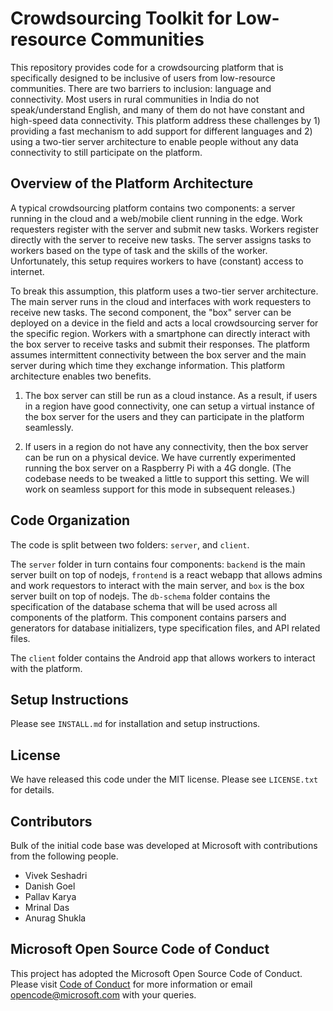 # Crowdsourcing Toolkit for Low-resource Communities

This repository provides code for a crowdsourcing platform that is specifically
designed to be inclusive of users from low-resource communities. There are two
barriers to inclusion: language and connectivity. Most users in rural
communities in India do not speak/understand English, and many of them do not
have constant and high-speed data connectivity. This platform address these
challenges by 1) providing a fast mechanism to add support for different
languages and 2) using a two-tier server architecture to enable people without
any data connectivity to still participate on the platform.

## Overview of the Platform Architecture

A typical crowdsourcing platform contains two components: a server running in
the cloud and a web/mobile client running in the edge. Work requesters register
with the server and submit new tasks. Workers register directly with the server
to receive new tasks. The server assigns tasks to workers based on the type of
task and the skills of the worker. Unfortunately, this setup requires workers to
have (constant) access to internet.

To break this assumption, this platform uses a two-tier server architecture. The
main server runs in the cloud and interfaces with work requesters to receive new
tasks. The second component, the "box" server can be deployed on a device in the
field and acts a local crowdsourcing server for the specific region. Workers
with a smartphone can directly interact with the box server to receive tasks and
submit their responses. The platform assumes intermittent connectivity between
the box server and the main server during which time they exchange information.
This platform architecture enables two benefits.

1. The box server can still be run as a cloud instance. As a result, if users
   in a region have good connectivity, one can setup a virtual instance of the
   box server for the users and they can participate in the platform seamlessly.

2. If users in a region do not have any connectivity, then the box server can be
   run on a physical device. We have currently experimented running the box
   server on a Raspberry Pi with a 4G dongle. (The codebase needs to be tweaked
   a little to support this setting. We will work on seamless support for this
   mode in subsequent releases.)

## Code Organization

The code is split between two folders: `server`, and `client`.

The `server` folder in turn contains four components: `backend` is the main
server built on top of nodejs, `frontend` is a react webapp that allows admins
and work requestors to interact with the main server, and `box` is the box
server built on top of nodejs. The `db-schema` folder contains the specification
of the database schema that will be used across all components of the platform.
This component contains parsers and generators for database initializers, type
specification files, and API related files.

The `client` folder contains the Android app that allows workers to interact
with the platform.

## Setup Instructions

Please see `INSTALL.md` for installation and setup instructions.

## License

We have released this code under the MIT license. Please see `LICENSE.txt` for
details.

## Contributors

Bulk of the initial code base was developed at Microsoft with contributions from
the following people.

- Vivek Seshadri
- Danish Goel
- Pallav Karya
- Mrinal Das
- Anurag Shukla

## Microsoft Open Source Code of Conduct

This project has adopted the Microsoft Open Source Code of Conduct. Please visit
[Code of Conduct](https://opensource.microsoft.com/codeofconduct) for more
information or email opencode@microsoft.com with your queries.
